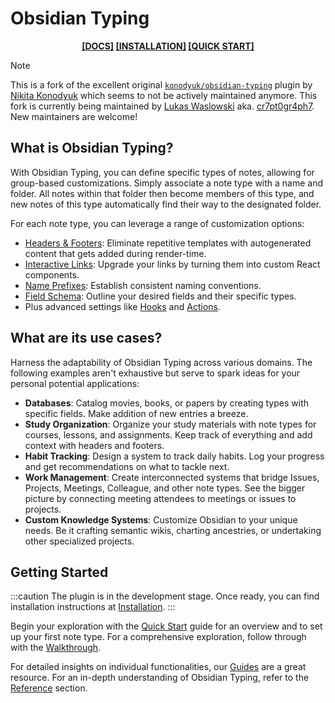# Obsidian Typing

<b>
    <p align="center">
        <a href="https://obsidian-typing.github.io/obsidian-typing/">[DOCS]</a>
        <a href="https://obsidian-typing.github.io/obsidian-typing/docs/installation">[INSTALLATION]</a>
        <a href="https://obsidian-typing.github.io/obsidian-typing/docs/quick-start">[QUICK START]</a>
    </p>
</b>

> [!NOTE]
> This is a fork of the excellent original [`konodyuk/obsidian-typing`](https://github.com/konodyuk/obsidian-typing)
> plugin by [Nikita Konodyuk](https://github.com/konodyuk) which seems to not be actively maintained anymore.
> This fork is currently being maintained by [Lukas Waslowski](https://github.com/cr7pt0gr4ph7) aka. [cr7pt0gr4ph7](https://github.com/cr7pt0gr4ph7).
> New maintainers are welcome!

## What is Obsidian Typing?

With Obsidian Typing, you can define specific types of notes, allowing for group-based customizations. Simply associate a note type with a name and folder. All notes within that folder then become members of this type, and new notes of this type automatically find their way to the designated folder.

For each note type, you can leverage a range of customization options:

-   [Headers & Footers](https://obsidian-typing.github.io/obsidian-typing/docs/guides/header-footer): Eliminate repetitive templates with autogenerated content that gets added during render-time.
-   [Interactive Links](https://obsidian-typing.github.io/obsidian-typing/docs/guides/link): Upgrade your links by turning them into custom React components.
-   [Name Prefixes](https://obsidian-typing.github.io/obsidian-typing/docs/guides/prefix): Establish consistent naming conventions.
-   [Field Schema](https://obsidian-typing.github.io/obsidian-typing/docs/guides/fields): Outline your desired fields and their specific types.
-   Plus advanced settings like [Hooks](https://obsidian-typing.github.io/obsidian-typing/docs/guides/hooks) and [Actions](https://obsidian-typing.github.io/obsidian-typing/docs/guides/actions).

## What are its use cases?

Harness the adaptability of Obsidian Typing across various domains. The following examples aren't exhaustive but serve to spark ideas for your personal potential applications:

-   **Databases**: Catalog movies, books, or papers by creating types with specific fields. Make addition of new entries a breeze.
-   **Study Organization**: Organize your study materials with note types for courses, lessons, and assignments. Keep track of everything and add context with headers and footers.
-   **Habit Tracking**: Design a system to track daily habits. Log your progress and get recommendations on what to tackle next.
-   **Work Management**: Create interconnected systems that bridge Issues, Projects, Meetings, Colleague, and other note types. See the bigger picture by connecting meeting attendees to meetings or issues to projects.
-   **Custom Knowledge Systems**: Customize Obsidian to your unique needs. Be it crafting semantic wikis, charting ancestries, or undertaking other specialized projects.

## Getting Started

:::caution
The plugin is in the development stage. Once ready, you can find installation instructions at [Installation](https://obsidian-typing.github.io/obsidian-typing/docs/installation).
:::

Begin your exploration with the [Quick Start](https://obsidian-typing.github.io/obsidian-typing/docs/quick-start.md) guide for an overview and to set up your first note type. For a comprehensive exploration, follow through with the [Walkthrough](https://obsidian-typing.github.io/obsidian-typing/docs/walkthrough.md).

For detailed insights on individual functionalities, our [Guides](https://obsidian-typing.github.io/obsidian-typing/docs/category/guides) are a great resource. For an in-depth understanding of Obsidian Typing, refer to the [Reference](/docs/category/reference) section.
